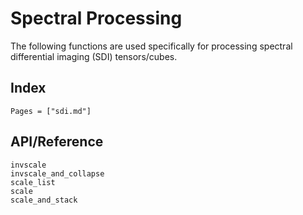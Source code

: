 # Spectral Processing

The following functions are used specifically for processing spectral differential imaging (SDI) tensors/cubes.

## Index

```@index
Pages = ["sdi.md"]
```

## API/Reference

```@docs
invscale
invscale_and_collapse
scale_list
scale
scale_and_stack
```
